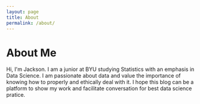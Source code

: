 ```yaml
---
layout: page
title: About
permalink: /about/
---
```


# About Me

Hi, I'm Jackson. I am a junior at BYU studying Statistics with an emphasis in Data Science. I am passionate about data and value the importance of knowing how to properly and ethically deal with it. I hope this blog can be a platform to show my work and facilitate conversation for best data science pratice.

